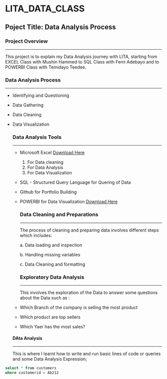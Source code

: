 # LITA_DATA_CLASS

## Poject Title: Data Analysis Process

### Project Overview
---
This project is to explain my Data Analysis journey with LITA, starting from EXCEL Class with Mushin Hammed to SQL Class with Femi Adebayo and to POWERBI Class with Temidayo Teedee. 

### Data Analysis Process
---
- Identifying and Questioning
- Data Gathering
- Data Cleaning
- Data Visualization

  ### Data Analysis Tools
  ---
  - Microsoft Excel [ Download Here](https://www.microsoft.com)
    1. For Data cleaning
    2. For Data Analysis
    3.  For Data Visualization
  - SQL - Structured Query Language for Quering of Data
  - Github for Portfolio Building
  - POWERBI for Data Visualization [ Download Here](hhttps://www.miccrosoft.com)

    ### Data Cleaning and Preparations
    ---
    The process of cleaning and preparing data involves different steps which includes:

     a.  Data loading and inspection

     b.  Handling missing variables

    c.  Data Cleaning and formatting

    ### Exploratory Data Analysis
    ---
    This involves the exploration of the Data to answer some questions about the Data such as :

   -  Which Branch of the company is selling the most product
   -  Which product are top sellers
   -  Which Yaer has the most sales?

    #### DAta Analysis
  ---
  This is where I learnt how to write and run basic lines of code or queries and some Data Analysis Expression;

 ```SQL
select * from customers
 where customerid = Ab212 
    
